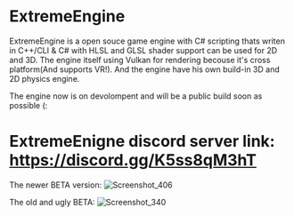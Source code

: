 # ExtremeEngine
ExtremeEngine is a open souce game engine with C# scripting thats writen in C++/CLI & C# with HLSL and GLSL shader support can be used for 2D and 3D.
The engine itself using Vulkan for rendering becouse it's cross platform(And supports VR!).
And the engine have his own build-in 3D and 2D physics engine.

The engine now is on devolompent and will be a public build soon as possible (:

# ExtremeEnigne discord server link: https://discord.gg/K5ss8qM3hT

The newer BETA version:
![Screenshot_406](https://github.com/oscar7070/ExtremeEngine/assets/56559647/2d17c973-dfca-4f98-ae30-10eded9fbf79)

The old and ugly BETA:
![Screenshot_340](https://github.com/oscar7070/ExtremeEngine/assets/56559647/60597a39-d637-43d9-9137-39e3f2c73317)
